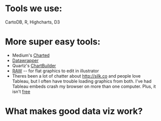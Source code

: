 # Tools we use: 
CartoDB, R, Highcharts, D3

# More super easy tools:
* Medium's [Charted](https://medium.com/data-lab/introducing-charted-15161b2cd71e)
* [Datawrapper](http://Datawrapper.de)
* Quartz's [ChartBuilder](http://quartz.github.io/Chartbuilder/)
* [RAW](http://app.raw.densitydesign.org/) -- for flat graphics to edit in illustrator
* Theres been a lot of chatter about <http://silk.co> and people love Tableau, but I often have trouble loading graphics from both. I've had Tableau embeds crash my browser on more than one computer. Plus, it isn't [free](https://www.gnu.org/philosophy/free-sw.html)

# What makes good data viz work?

